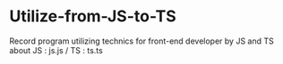 # Utilize-from-JS-to-TS   
Record program utilizing technics for front-end developer by JS and TS   
about JS : js.js / TS : ts.ts